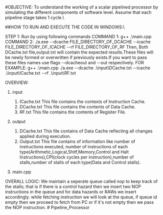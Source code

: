 #OBJECTIVE:
To understand the working of a scalar pipelined processor by simulating the different components of software level.
Assume that each piipeline stage takes 1 cycle.\\

##HOW TO RUN AND EXECUTE THE CODE IN WINDOWS:\\

STEP 1: Run by using following commands
COMMAND 1: g++ .\main.cpp
COMMAND 2: ./a.exe --dcache FILE_DIRECTORY_OF_DCACHE --icache FILE_DIRECTORY_OF_ICACHE --rf FILE_DIRECTORY_OF_RF
Then,
Both DCache.txt file,output.txt will contain the expected results.These files will be newly formed or overwritten if previously exists.If you want to pass these files names use flags --dcacheout and --out respectively.
FOR EXAMPLE:
g++ .\main.cpp
./a.exe --dcache .\input\DCache.txt --icache .\input\ICache.txt --rf .\input\RF.txt

OVERVIEW:

1. input

   1. ICache.txt
      This file contains the contexts of Instruction Cache.
   2. DCache.txt
      This file contains the contents of Data Cache.
   3. RF.txt
      This file contains the contents of Register File.

2. output

   1. DCache.txt
      This file contains of Data Cache reflecting all changes applied during execution.
   2. Output.txt
      This file contains of information like number of instructions executed, number of instructions of each type(Arithmetic,Logical,Shitf,Memory,Control and Halt Instructions),CPI(clock cycles per instruction),number of stalls,number of stalls of each type(Data and Control stalls).

3. main.cpp

OVERALL LOGIC:
We maintain a seperate queue called nop to keep track of the stalls; that is if there is a control hazard then we insert two NOP instructions in the queue and for data hazards or RAWs we insert accordingly.
while fetching instruction we will look at the queue, if queue id empty then we proceed to fetch from PC or if it's not empty then we pass the NOP instruction.
#   P i p e l i n e _ P r o c e s s o r 
 
 
